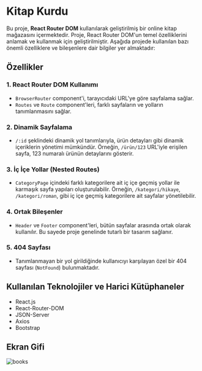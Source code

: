# Kitap Kurdu

Bu proje, **React Router DOM** kullanılarak geliştirilmiş bir online kitap mağazasını içermektedir. Proje, React Router DOM'un temel özelliklerini anlamak ve kullanmak için geliştirilmiştir. Aşağıda projede kullanılan bazı önemli özelliklere ve bileşenlere dair bilgiler yer almaktadır:

## Özellikler

### 1. React Router DOM Kullanımı
   - `BrowserRouter` component'i, tarayıcıdaki URL'ye göre sayfalama sağlar.
   - `Routes` ve `Route` component'leri, farklı sayfaların ve yolların tanımlanmasını sağlar.

### 2. Dinamik Sayfalama
   - `/:id` şeklindeki dinamik yol tanımlarıyla, ürün detayları gibi dinamik içeriklerin yönetimi mümkündür. Örneğin, `/ürün/123` URL'iyle erişilen sayfa, 123 numaralı ürünün detaylarını gösterir.

### 3. İç İçe Yollar (Nested Routes)
   - `CategoryPage` içindeki farklı kategorilere ait iç içe geçmiş yollar ile karmaşık sayfa yapıları oluşturulabilir. Örneğin, `/kategori/hikaye`, `/kategori/roman`, gibi iç içe geçmiş kategorilere ait sayfalar yönetilebilir.

### 4. Ortak Bileşenler
   - `Header` ve `Footer` component'leri, bütün sayfalar arasında ortak olarak kullanılır. Bu sayede proje genelinde tutarlı bir tasarım sağlanır.

### 5. 404 Sayfası
   - Tanımlanmayan bir yol girildiğinde kullanıcıyı karşılayan özel bir 404 sayfası (`NotFound`) bulunmaktadır.

## Kullanılan Teknolojiler ve Harici Kütüphaneler
* React.js
* React-Router-DOM
* JSON-Server
* Axios
* Bootstrap

## Ekran Gifi

![books](https://github.com/aydincansu1/ReactRouterDOM-Bookstore/assets/134061696/8426da2a-0f15-4868-8c78-73c90a680293)

